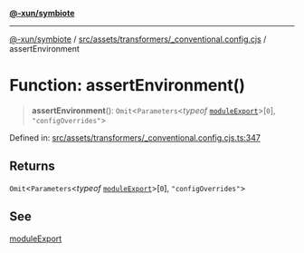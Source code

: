 [**@-xun/symbiote**](../../../../../README.md)

***

[@-xun/symbiote](../../../../../README.md) / [src/assets/transformers/\_conventional.config.cjs](../README.md) / assertEnvironment

# Function: assertEnvironment()

> **assertEnvironment**(): `Omit`\<`Parameters`\<*typeof* [`moduleExport`](moduleExport.md)\>\[`0`\], `"configOverrides"`\>

Defined in: [src/assets/transformers/\_conventional.config.cjs.ts:347](https://github.com/Xunnamius/symbiote/blob/baed18cf2f0c1f93d21647c3399a412c1e0a2c32/src/assets/transformers/_conventional.config.cjs.ts#L347)

## Returns

`Omit`\<`Parameters`\<*typeof* [`moduleExport`](moduleExport.md)\>\[`0`\], `"configOverrides"`\>

## See

[moduleExport](moduleExport.md)
